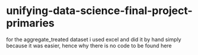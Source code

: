 # unifying-data-science-final-project-primaries

for the aggregate_treated dataset i used excel and did it by hand simply because it was easier, hence why there is no code to be found here 